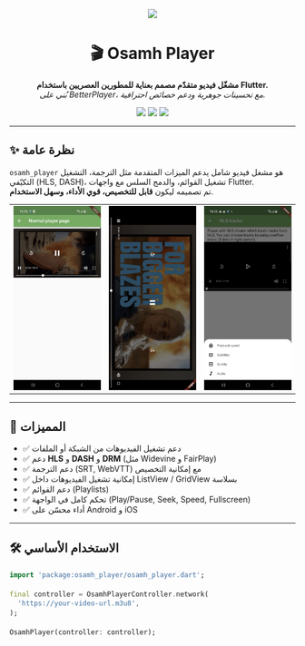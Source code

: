 <p align="center">
  <img src="https://raw.githubusercontent.com/[YOUR_USERNAME]/osamhplayer/main/media/logo.png" width="200"/>
</p>

<h1 align="center">🎬 Osamh Player</h1>

<p align="center">
  <b>مشغّل فيديو متقدّم مصمم بعناية للمطورين العصريين باستخدام Flutter.</b><br/>
  <i>بُني على BetterPlayer، مع تحسينات جوهرية ودعم خصائص احترافية.</i>
</p>

<p align="center">
  <a href="https://pub.dev/packages/osamhplayer"><img src="https://img.shields.io/pub/v/osamhplayer.svg"></a>
  <a href="https://github.com/HACKSOSS/osamhfadel/blob/main/packages/osamh_player/LICENSE"><img src="https://img.shields.io/github/license/HACKSOSS/osamhplayer.svg?style=flat"></a>
  <a href="#"><img src="https://img.shields.io/badge/platform-flutter-blue.svg"></a>
</p>

---

## ✨ نظرة عامة

`osamh_player` هو مشغل فيديو شامل يدعم الميزات المتقدمة مثل الترجمة، التشغيل التكيّفي (HLS, DASH)، تشغيل القوائم، والدمج السلس مع واجهات Flutter.  
تم تصميمه ليكون **قابل للتخصيص، قوي الأداء، وسهل الاستخدام**.

<table>
  <tr>
    <td><img width="250px" src="https://github.com/HACKSOSS/osamhfadel/blob/main/packages/osamh_player/media/1.png"/></td>
    <td><img width="250px" src="https://github.com/HACKSOSS/osamhfadel/blob/main/packages/osamh_player/media/2.png"/></td>
    <td><img width="250px" src="https://github.com/HACKSOSS/osamhfadel/blob/main/packages/osamh_player/media/3.png"/></td>
  </tr>
</table>

---

## 🚀 المميزات

- ✅ دعم تشغيل الفيديوهات من الشبكة أو الملفات
- ✅ دعم **HLS** و **DASH** و **DRM** (مثل Widevine و FairPlay)
- ✅ دعم الترجمة (SRT, WebVTT) مع إمكانية التخصيص
- ✅ إمكانية تشغيل الفيديوهات داخل ListView / GridView بسلاسة
- ✅ دعم القوائم (Playlists)
- ✅ تحكم كامل في الواجهة (Play/Pause, Seek, Speed, Fullscreen)
- ✅ أداء محسّن على Android و iOS

---

## 🛠️ الاستخدام الأساسي

```dart
import 'package:osamh_player/osamh_player.dart';

final controller = OsamhPlayerController.network(
  'https://your-video-url.m3u8',
);

OsamhPlayer(controller: controller);
